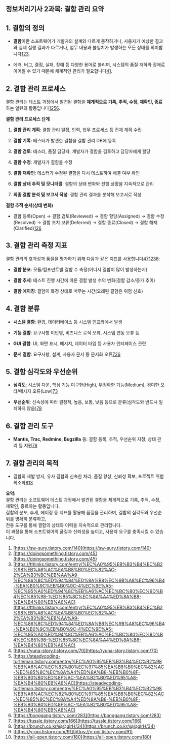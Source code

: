 
## 정보처리기사 2과목: 결함 관리 요약

## 1. 결함의 정의

- **결함**이란 소프트웨어가 개발자의 설계와 다르게 동작하거나, 사용자가 예상한 결과와 실제 실행 결과가 다르거나, 업무 내용과 불일치가 발생하는 모든 상태를 의미합니다[1](https://sw-sury.tistory.com/140)[2](https://doingsomething.tistory.com/45)[3](https://tthinks.tistory.com/entry/%EC%A0%95%EB%B3%B4%EC%B2%98%EB%A6%AC%EA%B8%B0%EC%82%AC-2%EA%B3%BC%EB%AA%A9-%EC%86%8C%ED%94%84%ED%8A%B8%EC%9B%A8%EC%96%B4-%EA%B0%9C%EB%B0%9C-4%EC%9E%A5-%EC%95%A0%ED%94%8C%EB%A6%AC%EC%BC%80%EC%9D%B4%EC%85%98-%ED%85%8C%EC%8A%A4%ED%8A%B8-%EA%B4%80%EB%A6%AC).
    
- 에러, 버그, 결점, 실패, 장애 등 다양한 용어로 불리며, 시스템의 품질 저하와 장애로 이어질 수 있기 때문에 체계적인 관리가 필요합니다[4](https://yuna-story.tistory.com/70)[1](https://sw-sury.tistory.com/140).
    

## 2. 결함 관리 프로세스

결함 관리는 테스트 과정에서 발견된 결함을 **체계적으로 기록, 추적, 수정, 재확인, 종료**하는 일련의 활동입니다[1](https://sw-sury.tistory.com/140)[2](https://doingsomething.tistory.com/45)[5](https://steadycoding-turtleman.tistory.com/entry/%EC%A0%95%EB%B3%B4%EC%B2%98%EB%A6%AC%EC%82%B0%EC%97%85%EA%B8%B0%EC%82%AC-%ED%85%8C%EC%8A%A4%ED%8A%B8-%EB%B0%8F-%EB%B0%B0%ED%8F%AC-%EA%B2%B0%ED%95%A8-%EA%B4%80%EB%A6%AC)[6](https://bonggang.tistory.com/283).

**결함 관리 프로세스 단계**

1. **결함 관리 계획**: 결함 관리 일정, 인력, 업무 프로세스 등 전체 계획 수립
    
2. **결함 기록**: 테스터가 발견한 결함을 결함 관리 DB에 등록
    
3. **결함 검토**: 테스터, 품질 담당자, 개발자가 결함을 검토하고 담당자에게 할당
    
4. **결함 수정**: 개발자가 결함을 수정
    
5. **결함 재확인**: 테스터가 수정된 결함을 다시 테스트하여 해결 여부 확인
    
6. **결함 상태 추적 및 모니터링**: 결함의 상태 변화와 진행 상황을 지속적으로 관리
    
7. **최종 결함 분석 및 보고서 작성**: 결함 관리 결과를 분석해 보고서로 작성
    

**결함 추적 순서(상태 변화)**

- 결함 등록(Open) → 결함 검토(Reviewed) → 결함 할당(Assigned) → 결함 수정(Resolved) → 결함 조치 보류(Deferred) → 결함 종료(Closed) → 결함 해제(Clarified)[1](https://sw-sury.tistory.com/140)[2](https://doingsomething.tistory.com/45)[6](https://bonggang.tistory.com/283)
    

## 3. 결함 관리 측정 지표

결함 관리의 효과성과 품질을 평가하기 위해 다음과 같은 지표를 사용합니다[4](https://yuna-story.tistory.com/70)[7](https://tussle.tistory.com/166)[1](https://sw-sury.tistory.com/140)[2](https://doingsomething.tistory.com/45)[3](https://tthinks.tistory.com/entry/%EC%A0%95%EB%B3%B4%EC%B2%98%EB%A6%AC%EA%B8%B0%EC%82%AC-2%EA%B3%BC%EB%AA%A9-%EC%86%8C%ED%94%84%ED%8A%B8%EC%9B%A8%EC%96%B4-%EA%B0%9C%EB%B0%9C-4%EC%9E%A5-%EC%95%A0%ED%94%8C%EB%A6%AC%EC%BC%80%EC%9D%B4%EC%85%98-%ED%85%8C%EC%8A%A4%ED%8A%B8-%EA%B4%80%EB%A6%AC)[6](https://bonggang.tistory.com/283):

- **결함 분포**: 모듈/컴포넌트별 결함 수 측정(어디서 결함이 많이 발생하는지)
    
- **결함 추세**: 테스트 진행 시간에 따른 결함 발생 수의 변화(결함 감소/증가 추이)
    
- **결함 에이징**: 결함이 특정 상태로 머무는 시간(오래된 결함은 위험 신호)
    

## 4. 결함 분류

- **시스템 결함**: 환경, 데이터베이스 등 시스템 인프라에서 발생
    
- **기능 결함**: 요구사항 미반영, 비즈니스 로직 오류, 시스템 연동 오류 등
    
- **GUI 결함**: UI, 화면 표시, 메시지, 데이터 타입 등 사용자 인터페이스 관련
    
- **문서 결함**: 요구사항, 설계, 사용자 문서 등 문서화 오류[7](https://tussle.tistory.com/166)[2](https://doingsomething.tistory.com/45)[6](https://bonggang.tistory.com/283)
    

## 5. 결함 심각도와 우선순위

- **심각도**: 시스템 다운, 핵심 기능 미구현(High), 부정확한 기능(Medium), 경미한 오타/메시지 오류(Low)[7](https://tussle.tistory.com/166)[3](https://tthinks.tistory.com/entry/%EC%A0%95%EB%B3%B4%EC%B2%98%EB%A6%AC%EA%B8%B0%EC%82%AC-2%EA%B3%BC%EB%AA%A9-%EC%86%8C%ED%94%84%ED%8A%B8%EC%9B%A8%EC%96%B4-%EA%B0%9C%EB%B0%9C-4%EC%9E%A5-%EC%95%A0%ED%94%8C%EB%A6%AC%EC%BC%80%EC%9D%B4%EC%85%98-%ED%85%8C%EC%8A%A4%ED%8A%B8-%EA%B4%80%EB%A6%AC)
    
- **우선순위**: 신속성에 따라 결정적, 높음, 보통, 낮음 등으로 분류(심각도와 반드시 일치하지 않음)[7](https://tussle.tistory.com/166)[8](https://brunch.co.kr/@@glrH/34)
    

## 6. 결함 관리 도구

- **Mantis, Trac, Redmine, Bugzilla** 등: 결함 등록, 추적, 우선순위 지정, 상태 관리 등 지원[7](https://tussle.tistory.com/166)[8](https://brunch.co.kr/@@glrH/34)
    

## 7. 결함 관리의 목적

- 결함의 재발 방지, 유사 결함의 신속한 처리, 품질 향상, 신뢰성 확보, 프로젝트 위험 최소화[8](https://brunch.co.kr/@@glrH/34)[1](https://sw-sury.tistory.com/140)[3](https://tthinks.tistory.com/entry/%EC%A0%95%EB%B3%B4%EC%B2%98%EB%A6%AC%EA%B8%B0%EC%82%AC-2%EA%B3%BC%EB%AA%A9-%EC%86%8C%ED%94%84%ED%8A%B8%EC%9B%A8%EC%96%B4-%EA%B0%9C%EB%B0%9C-4%EC%9E%A5-%EC%95%A0%ED%94%8C%EB%A6%AC%EC%BC%80%EC%9D%B4%EC%85%98-%ED%85%8C%EC%8A%A4%ED%8A%B8-%EA%B4%80%EB%A6%AC)
    

**요약:**  
결함 관리는 소프트웨어 테스트 과정에서 발견된 결함을 체계적으로 기록, 추적, 수정, 재확인, 종료하는 활동입니다.  
결함의 분포, 추세, 에이징 등 지표를 활용해 품질을 관리하며, 결함의 심각도와 우선순위를 명확히 분류하고,  
전용 도구를 통해 결함의 상태와 이력을 지속적으로 관리합니다.  
이 과정을 통해 소프트웨어의 품질과 신뢰성을 높이고, 사용자 요구를 충족시킬 수 있습니다.

1. [https://sw-sury.tistory.com/140](https://sw-sury.tistory.com/140)
2. [https://doingsomething.tistory.com/45](https://doingsomething.tistory.com/45)
3. [https://tthinks.tistory.com/entry/%EC%A0%95%EB%B3%B4%EC%B2%98%EB%A6%AC%EA%B8%B0%EC%82%AC-2%EA%B3%BC%EB%AA%A9-%EC%86%8C%ED%94%84%ED%8A%B8%EC%9B%A8%EC%96%B4-%EA%B0%9C%EB%B0%9C-4%EC%9E%A5-%EC%95%A0%ED%94%8C%EB%A6%AC%EC%BC%80%EC%9D%B4%EC%85%98-%ED%85%8C%EC%8A%A4%ED%8A%B8-%EA%B4%80%EB%A6%AC](https://tthinks.tistory.com/entry/%EC%A0%95%EB%B3%B4%EC%B2%98%EB%A6%AC%EA%B8%B0%EC%82%AC-2%EA%B3%BC%EB%AA%A9-%EC%86%8C%ED%94%84%ED%8A%B8%EC%9B%A8%EC%96%B4-%EA%B0%9C%EB%B0%9C-4%EC%9E%A5-%EC%95%A0%ED%94%8C%EB%A6%AC%EC%BC%80%EC%9D%B4%EC%85%98-%ED%85%8C%EC%8A%A4%ED%8A%B8-%EA%B4%80%EB%A6%AC)
4. [https://yuna-story.tistory.com/70](https://yuna-story.tistory.com/70)
5. [https://steadycoding-turtleman.tistory.com/entry/%EC%A0%95%EB%B3%B4%EC%B2%98%EB%A6%AC%EC%82%B0%EC%97%85%EA%B8%B0%EC%82%AC-%ED%85%8C%EC%8A%A4%ED%8A%B8-%EB%B0%8F-%EB%B0%B0%ED%8F%AC-%EA%B2%B0%ED%95%A8-%EA%B4%80%EB%A6%AC](https://steadycoding-turtleman.tistory.com/entry/%EC%A0%95%EB%B3%B4%EC%B2%98%EB%A6%AC%EC%82%B0%EC%97%85%EA%B8%B0%EC%82%AC-%ED%85%8C%EC%8A%A4%ED%8A%B8-%EB%B0%8F-%EB%B0%B0%ED%8F%AC-%EA%B2%B0%ED%95%A8-%EA%B4%80%EB%A6%AC)
6. [https://bonggang.tistory.com/283](https://bonggang.tistory.com/283)
7. [https://tussle.tistory.com/166](https://tussle.tistory.com/166)
8. [https://brunch.co.kr/@@glrH/34](https://brunch.co.kr/@@glrH/34)
9. [https://y-oni.tistory.com/91](https://y-oni.tistory.com/91)
10. [https://all-open.tistory.com/180](https://all-open.tistory.com/180) 